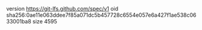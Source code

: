 version https://git-lfs.github.com/spec/v1
oid sha256:0ae11e063ddee7f85a071dc5b457728c6554e057e6a427f1ae538c0633001ba8
size 4595
